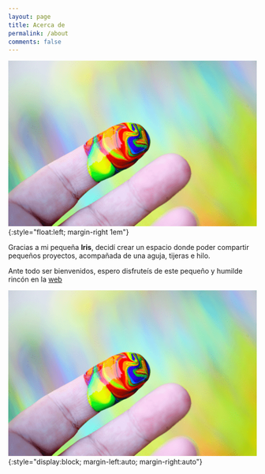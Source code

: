 ```yaml
---
layout: page
title: Acerca de
permalink: /about
comments: false
---
```


![Avatar](/assets/images/avatar.png){:style="float:left; margin-right 1em"}

Gracias a mi pequeña **Iris**, decidí crear un espacio donde poder compartir pequeños proyectos, acompañada de una aguja, tijeras e hilo.

Ante todo ser bienvenidos, espero disfruteís de este pequeño y humilde rincón en la <a target="_blank" href="https://github.com/Lordpedal" class="btn btn-success">web <i class="fab fa-github"></i></a>

![Avatar](/assets/images/avatar.png){:style="display:block; margin-left:auto; margin-right:auto"}

